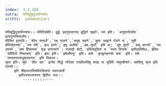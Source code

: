 ```yaml
---
index:  3.2.188
sutra:  मतिबुद्धिपूजार्थेभ्यश्च
vritti:  padamanjari
---
```


	मतिबुद्धिपूजार्थेभ्यश्च।। मतिरिच्छेति। बुद्धेः पृथगुपादानाद् बुद्धिर्न गृह्यते। मत इति। `अनुदात्तोपदेश` इत्यनुनासिकलोपः।
	शीलित इत्यादि। `शील समाधौ`,`रक्ष पालने`,`क्षमूष् सहने`,`क्रुश आह्वाने रोदने च`,`जुषी प्रीतिसेवनयोः`,`रुष रोषे`,`हृञ् हरणे`;`हृषु अलीके`,`हृष् तुष्टौ` इति वा; `तुष तुष्टौ`,`कमु कान्तौ`,`यम उपरमे`,`कष हिंसायाम्` मृङ् प्राणत्यागे`। तत्राद्यौ सेटौ, उदितामुदितां च `यस्य विभाषा` इतीट्प्रतिषेधः, ईदितः `श्वीदितो निष्ठायाम्` इति। हृष्ट इति। `हृषेर्लोमसु` इति। कषेः `कृच्छ्रगहनयोः कषः` इति। रुषेः `रुष्यमत्वरसंधुषास्वनाम्` इति विकल्पः।
	सुप्त इति। सुपेः `त्रीतः क्तः` इत्येव सिद्धे नजिङा तच्छीलादिषु बाद्या मा भूदिति समुच्चीयते। क्वचित्तु सृप्त इति पठ्यते।।
		इति श्रीहरदत्तमिश्रविरचितायां पदमञ्चर्यो
		  तृतीयस्याध्यायस्य द्वितीयः पादः।।
			----।।।।।----


